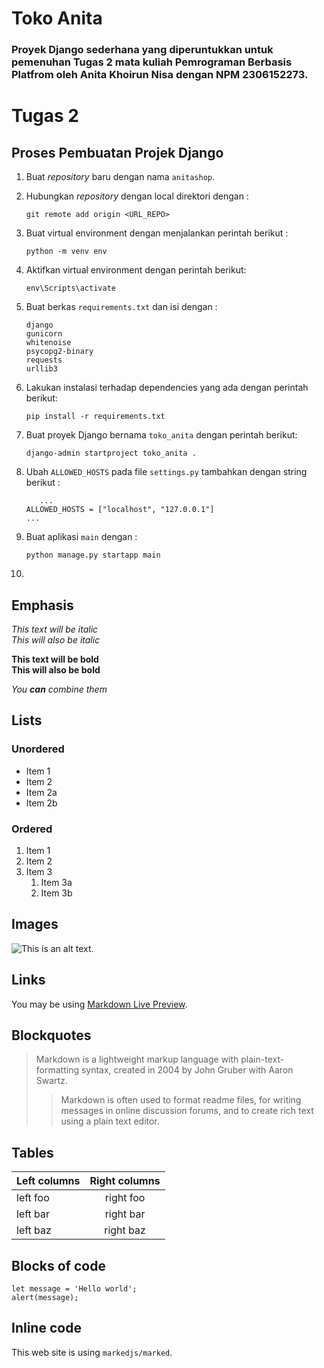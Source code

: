 # Toko Anita

### Proyek Django sederhana yang diperuntukkan untuk pemenuhan Tugas 2 mata kuliah Pemrograman Berbasis Platfrom oleh Anita Khoirun Nisa dengan NPM 2306152273.

# Tugas 2
## Proses Pembuatan Projek Django

1. Buat _repository_ baru dengan nama `anitashop`.
2. Hubungkan _repository_ dengan local direktori dengan :
   
   ```
   git remote add origin <URL_REPO>
    ```
3. Buat virtual environment dengan menjalankan perintah berikut :

   ```
   python -m venv env
    ```
4. Aktifkan virtual environment dengan perintah berikut:

   ```
   env\Scripts\activate
    ```
5. Buat berkas `requirements.txt` dan isi dengan :

    ```
   django
    gunicorn
    whitenoise
    psycopg2-binary
    requests
    urllib3
    ```
6. Lakukan instalasi terhadap dependencies yang ada dengan perintah berikut:
   
   ```
   pip install -r requirements.txt
    ```
7. Buat proyek Django bernama `toko_anita` dengan perintah berikut:
   
   ```
   django-admin startproject toko_anita .
    ```
8. Ubah `ALLOWED_HOSTS` pada file `settings.py` tambahkan dengan string berikut :
   ```
      ...
   ALLOWED_HOSTS = ["localhost", "127.0.0.1"]
   ...
      ```
9. Buat aplikasi `main` dengan :
    ```
    python manage.py startapp main
      ```
10. 
   
## Emphasis

*This text will be italic*  
_This will also be italic_

**This text will be bold**  
__This will also be bold__

_You **can** combine them_

## Lists

### Unordered

* Item 1
* Item 2
* Item 2a
* Item 2b

### Ordered

1. Item 1
2. Item 2
3. Item 3
    1. Item 3a
    2. Item 3b

## Images

![This is an alt text.](/image/sample.webp "This is a sample image.")

## Links

You may be using [Markdown Live Preview](https://markdownlivepreview.com/).

## Blockquotes

> Markdown is a lightweight markup language with plain-text-formatting syntax, created in 2004 by John Gruber with Aaron Swartz.
>
>> Markdown is often used to format readme files, for writing messages in online discussion forums, and to create rich text using a plain text editor.

## Tables

| Left columns  | Right columns |
| ------------- |:-------------:|
| left foo      | right foo     |
| left bar      | right bar     |
| left baz      | right baz     |

## Blocks of code

```
let message = 'Hello world';
alert(message);
```

## Inline code

This web site is using `markedjs/marked`.

